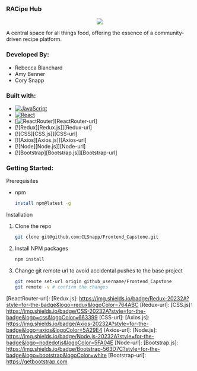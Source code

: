 ### RACipe Hub

<div align= "center">
  <img src="https://res.cloudinary.com/dyrhxocab/image/upload/v1741730364/logo_tuefhq.jpg"/>
</div>

A central space for all things food, offering the essence of a community-driven recipe platform.

### Developed By:

- Rebecca Blanchard
- Amy Benner
- Cory Snapp

### Built with:

- [![JavaScript][JavaScript.js]][JavaScript-url]
- [![React][React.js]][React-url]
- [![ReactRouter][ReactRouter.js]][ReactRouter-url]
- [![Redux][Redux.js]][Redux-url]
- [![CSS][CSS.js]][CSS-url]
- [![Axios][Axios.js]][Axios-url]
- [![Node][Node.js]][Node-url]
- [![Bootstrap][Bootstrap.js]][Bootstrap-url]

### Getting Started:

Prerequisites

- npm
  ```sh
  install npm@latest -g
  ```

Installation

1. Clone the repo
   ```sh
   git clone git@github.com:CLSnapp/Frontend_Capstone.git
   ```
2. Install NPM packages
   ```sh
   npm install
   ```
3. Change git remote url to avoid accidental pushes to the base project
   ```sh
   git remote set-url origin github_username/Frontend_Capstone
   git remote -v # confirm the changes
   ```

<!-- Links -->

[JavaScript.js]: https://img.shields.io/badge/JavaScript-20232A?style=for-the-badge&logo=javascript&logoColor=F7DF1E
[JavaScript-url]: https://www.javascript.com
[React.js]: https://img.shields.io/badge/React-20232A?style=for-the-badge&logo=react&logoColor=61DAFB
[React-url]: https://reactjs.org/
[ReactRouter.js]: https://img.shields.io/badge/ReactRouter-20232A?style=for-the-badge&logo=reactrouter&logoColor=CA4245
[ReactRouter-url]:
[Redux.js]: https://img.shields.io/badge/Redux-20232A?style=for-the-badge&logo=redux&logoColor=764ABC
[Redux-url]:
[CSS.js]: https://img.shields.io/badge/CSS-20232A?style=for-the-badge&logo=css&logoColor=663399
[CSS-url]:
[Axios.js]: https://img.shields.io/badge/Axios-20232A?style=for-the-badge&logo=axios&logoColor=5A29E4
[Axios-url]:
[Node.js]: https://img.shields.io/badge/Node.js-20232A?style=for-the-badge&logo=nodedotjs&logoColor=5FA04E
[Node-url]:
[Bootstrap.js]: https://img.shields.io/badge/Bootstrap-563D7C?style=for-the-badge&logo=bootstrap&logoColor=white
[Bootstrap-url]: https://getbootstrap.com
